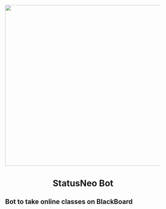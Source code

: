 <p align="center">
  <img width="650" height="520" src="https://images.creativemarket.com/0.1.0/ps/6716326/300/200/m2/fpnw/wm0/logo-file-38-.jpg?1563763081&s=07e562c081d8367cd0f4c7fdec2e1ab2">
  <h1 align="center">StatusNeo Bot</h1>
</p>



## Bot to take online classes on BlackBoard
